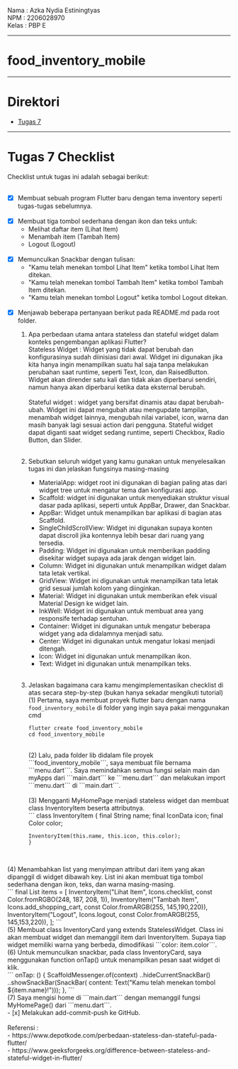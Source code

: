  Nama    : Azka Nydia Estiningtyas <br>
 NPM     : 2206028970 <br>
 Kelas   : PBP E <br>

---
# food_inventory_mobile

---

# Direktori

- [Tugas 7](#tugas-7-checklist)

---

# Tugas 7 Checklist
Checklist untuk tugas ini adalah sebagai berikut:<br>
<br>
- [x] Membuat sebuah program Flutter baru dengan tema inventory seperti tugas-tugas sebelumnya.<br>
    <br>
- [x] Membuat tiga tombol sederhana dengan ikon dan teks untuk:<br>
    - Melihat daftar item (Lihat Item)<br>
    - Menambah item (Tambah Item)<br>
    - Logout (Logout)<br>
    <br>
- [x] Memunculkan Snackbar dengan tulisan:<br>
    - "Kamu telah menekan tombol Lihat Item" ketika tombol Lihat Item ditekan.<br>
    - "Kamu telah menekan tombol Tambah Item" ketika tombol Tambah Item ditekan.<br>
    - "Kamu telah menekan tombol Logout" ketika tombol Logout ditekan.<br>
    <br>
- [x] Menjawab beberapa pertanyaan berikut pada README.md pada root folder.<br>
    1.  Apa perbedaan utama antara stateless dan stateful widget dalam konteks pengembangan aplikasi Flutter?<br>
        Stateless Widget : Widget yang tidak dapat berubah dan konfigurasinya sudah diinisiasi dari awal. Widget ini digunakan jika kita hanya ingin menampilkan suatu hal saja tanpa melakukan perubahan saat runtime, seperti Text, Icon, dan RaisedButton. Widget akan dirender satu kali dan tidak akan diperbarui sendiri, namun hanya akan diperbarui ketika data eksternal berubah.<br>
        <br>
        Stateful widget : widget yang bersifat dinamis atau dapat berubah-ubah. Widget ini dapat mengubah atau mengupdate tampilan, menambah widget lainnya, mengubah nilai variabel, icon, warna dan masih banyak lagi sesuai action dari pengguna. Stateful widget dapat diganti saat widget sedang runtime, seperti Checkbox, Radio Button, dan Slider.<br>
        <br>
    2.  Sebutkan seluruh widget yang kamu gunakan untuk menyelesaikan tugas ini dan jelaskan fungsinya masing-masing <br>
        - MaterialApp: widget root ini digunakan di bagian paling atas dari widget tree untuk mengatur tema dan konfigurasi app.<br>
        - Scaffold: widget ini digunakan untuk menyediakan struktur visual dasar pada aplikasi, seperti untuk AppBar, Drawer, dan Snackbar.<br>
        - AppBar: Widget untuk menampilkan bar aplikasi di bagian atas Scaffold.<br>
        - SingleChildScrollView: Widget ini digunakan supaya konten dapat discroll jika kontennya lebih besar dari ruang yang tersedia.<br>
        - Padding: Widget ini digunakan untuk memberikan padding disekitar widget supaya ada jarak dengan widget lain.<br>
        - Column: Widget ini digunakan untuk menampilkan widget dalam tata letak vertikal.<br>
        - GridView: Widget ini digunakan untuk menampilkan tata letak grid sesuai jumlah kolom yang diinginkan.<br>
        - Material: Widget ini digunakan untuk memberikan efek visual Material Design ke widget lain.<br>
        - InkWell: Widget ini digunakan untuk membuat area yang responsife terhadap sentuhan.<br>
        - Container: Widget ini digunakan untuk mengatur beberapa widget yang ada didalamnya menjadi satu.<br>
        - Center: Widget ini digunakan untuk mengatur lokasi menjadi ditengah.<br>
        - Icon: Widget ini digunakan untuk menampilkan ikon.<br>
        - Text: Widget ini digunakan untuk menampilkan teks.<br>
        <br>
    3.  Jelaskan bagaimana cara kamu mengimplementasikan checklist di atas secara step-by-step (bukan hanya sekadar mengikuti tutorial)<br>
        (1) Pertama, saya membuat proyek flutter baru dengan nama ```food_inventory_mobile``` di folder yang ingin saya pakai menggunakan cmd<br>
        ```
        flutter create food_inventory_mobile
        cd food_inventory_mobile
        ```
        <br>
        (2)  Lalu, pada folder lib didalam file proyek ```food_inventory_mobile```, saya membuat file bernama ```menu.dart```. Saya memindahkan semua fungsi selain main dan myApps dari ```main.dart``` ke ```menu.dart``` dan melakukan import ```menu.dart``` di ```main.dart```.<br>
        <br>
        (3) Mengganti MyHomePage menjadi stateless widget dan membuat class InventoryItem beserta attributnya.<br>
        ```
        class InventoryItem {
            final String name;
            final IconData icon;
            final Color color;

            InventoryItem(this.name, this.icon, this.color);
            }
        ```
<br>
        (4) Menambahkan list yang menyimpan attribut dari item yang akan dipanggil di widget dibawah key. List ini akan membuat tiga tombol sederhana dengan ikon, teks, dan warna masing-masing.<br>
        ```
        final List<InventoryItem> items = [
            InventoryItem("Lihat Item", Icons.checklist, const Color.fromRGBO(248, 187, 208, 1)),
            InventoryItem("Tambah Item", Icons.add_shopping_cart, const Color.fromARGB(255, 145,190,220)),
            InventoryItem("Logout", Icons.logout, const Color.fromARGB(255, 145,153,220)),
            ];
        ```
<br>
        (5) Membuat class InventoryCard yang extends StatelessWidget. Class ini akan membuat widget dan memanggil item dari InventoryItem. Supaya tiap widget memiliki warna yang berbeda, dimodifikasi ```color: item.color```.
        <br>
        (6) Untuk memunculkan snackbar, pada class InventoryCard, saya menggunakan function onTap() untuk menampilkan pesan saat widget di klik.<br>
        ```
        onTap: () {
            ScaffoldMessenger.of(context)
            ..hideCurrentSnackBar()
            ..showSnackBar(SnackBar(
                content: Text("Kamu telah menekan tombol ${item.name}!")));
            },
        ```
        <br>
        (7) Saya mengisi home di ```main.dart``` dengan memanggil fungsi MyHomePage() dari ```menu.dart```.<br>        
- [x] Melakukan add-commit-push ke GitHub.<br>
<br>
Referensi :<br>
- https://www.depotkode.com/perbedaan-stateless-dan-stateful-pada-flutter/<br>
- https://www.geeksforgeeks.org/difference-between-stateless-and-stateful-widget-in-flutter/<br>
